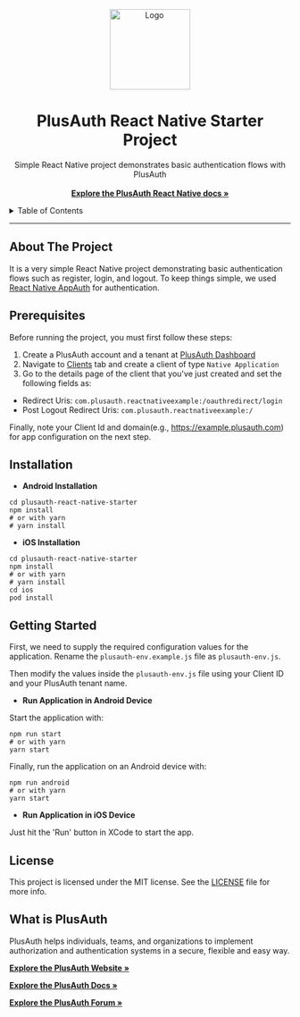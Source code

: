 <div align="center">
  <a href="https://plusauth.com/">
    <img src="https://docs.plusauth.com/favicon.png" alt="Logo" width="144">
  </a>
</div>

<h1 align="center">PlusAuth React Native Starter Project</h1>

 <p align="center">
    Simple React Native project demonstrates basic authentication flows with PlusAuth
    <br />
    <br />
    <a href="https://docs.plusauth.com/quickStart/native/react-native" target="_blank"><strong>Explore the PlusAuth React Native docs »</strong></a>
</p>

<details>
  <summary>Table of Contents</summary>
  <ol>
    <li><a href="#about-the-project">About The Project</a></li>
    <li><a href="#prerequisites">Prerequisites</a></li>
    <li><a href="#installation">Installation</a></li>
    <li><a href="#getting-started">Getting Started</a></li>
    <li><a href="#license">License</a></li>
    <li><a href="#what-is-plusauth">What is PlusAuth</a></li>
  </ol>
</details>

---

## About The Project

It is a very simple React Native project demonstrating basic authentication flows such as register, login, and logout. To keep things simple, we used [React Native AppAuth](https://github.com/FormidableLabs/react-native-app-auth) for authentication.

## Prerequisites

Before running the project, you must first follow these steps:

1. Create a PlusAuth account and a tenant at [PlusAuth Dashboard](https://dashboard.plusauth.com)
2. Navigate to [Clients](https://dashboard.plusauth.com/~clients) tab and create a client of type `Native Application`
3. Go to the details page of the client that you've just created and set the following fields as:

- Redirect Uris:  `com.plusauth.reactnativeexample:/oauthredirect/login`
- Post Logout Redirect Uris:  `com.plusauth.reactnativeexample:/`

Finally, note your Client Id and domain(e.g., https://example.plusauth.com) for app configuration on the next step.

## Installation

* **Android Installation**

```shell
cd plusauth-react-native-starter
npm install
# or with yarn
# yarn install
```

* **iOS Installation**

```shell
cd plusauth-react-native-starter
npm install
# or with yarn
# yarn install
cd ios
pod install
```

## Getting Started

First, we need to supply the required configuration values for the application. Rename the `plusauth-env.example.js` file as `plusauth-env.js`.

Then modify the values inside the `plusauth-env.js` file using your Client ID and your PlusAuth tenant name.

* **Run Application in Android Device**

Start the application with:

```shell
npm run start
# or with yarn
yarn start
```

Finally, run the application on an Android device with:

```shell
npm run android
# or with yarn
yarn start
```

* **Run Application in iOS Device**

Just hit the 'Run' button in XCode to start the app.

## License

This project is licensed under the MIT license. See the [LICENSE](LICENSE) file for more info.

## What is PlusAuth

PlusAuth helps individuals, teams, and organizations to implement authorization and authentication systems in a secure, flexible and easy way.

<a href="https://plusauth.com/" target="_blank"><strong>Explore the PlusAuth Website »</strong></a>

<a href="https://docs.plusauth.com/" target="_blank"><strong>Explore the PlusAuth Docs »</strong></a>

<a href="https://forum.plusauth.com/" target="_blank"><strong>Explore the PlusAuth Forum »</strong></a>

